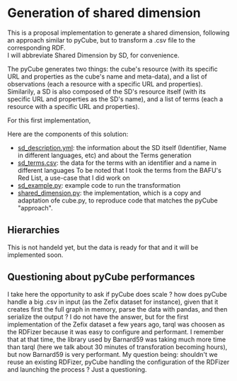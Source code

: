 # Generation of shared dimension
This is a proposal implementation to generate a shared dimension, following an approach similar to pyCube, but to transform a .csv file to the corresponding RDF.  
I will abbreviate Shared Dimension by SD, for convenience.  

The pyCube generates two things: the cube's resource (with its specific URL and properties as the cube's name and meta-data), and a list of observations (each a resource with a specific URL and properties).  
Similarily, a SD is also composed of the SD's resource itself (with its specific URL and properties as the SD's name), and a list of terms (each a resource with a specific URL and properties).  

For this first implementation, 

Here are the components of this solution:
- [sd_description.yml](sd_description.yml): the information about the SD itself (Identifier, Name in different languages, etc) and about the Terms generation
- [sd_terms.csv](sd_terms.csv): the data for the terms with an identifier and a name in different languages
To be noted that I took the terms from the BAFU's Red List, a use-case that I did work on
- [sd_example.py](sd_example.py): example code to run the transformation
- [shared_dimension.py](shared_dimension.py): the implementation, which is a copy and adaptation ofe cube.py, to reproduce code that matches the pyCube "approach".
  
## Hierarchies
This is not handeld yet, but the data is ready for that and it will be implemented soon.

## Questioning about pyCube performances
I take here the opportunity to ask if pyCube does scale ? how does pyCube handle a big .csv in input (as the Zefix dataset for instance), given that it creates first the full graph in memory, parse the data with pandas, and then serialize the output ?
I do not have the answer, but for the first implementation of the Zefix dataset a few years ago, tarql was choosen as the RDFizer because it was easy to configure and performant.
I remember that at that time, the library used by Barnard59 was taking much more time than tarql (here we talk about 30 minutes of transforation becoming hours), but now Barnard59 is very performant.
My question being: shouldn't we reuse an existing RDFizer, pyCube handling the configuration of the RDFizer and launching the process ? Just a questioning.
